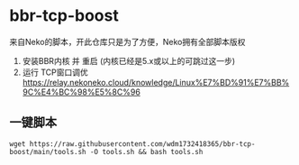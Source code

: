 # bbr-tcp-boost
来自Neko的脚本，开此仓库只是为了方便，Neko拥有全部脚本版权
1. 安装BBR内核 并 重启 (内核已经是5.x或以上的可跳过这一步)
2. 运行 TCP窗口调优
https://relay.nekoneko.cloud/knowledge/Linux%E7%BD%91%E7%BB%9C%E4%BC%98%E5%8C%96

## 一键脚本

```
wget https://raw.githubusercontent.com/wdm1732418365/bbr-tcp-boost/main/tools.sh -O tools.sh && bash tools.sh
```
